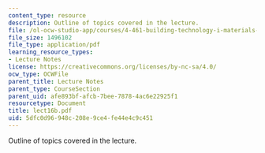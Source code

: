 ```yaml
---
content_type: resource
description: Outline of topics covered in the lecture.
file: /ol-ocw-studio-app/courses/4-461-building-technology-i-materials-and-construction-fall-2004/5dfc0d96948c208e9ce4fe44e4c9c451_lect16b.pdf
file_size: 1496102
file_type: application/pdf
learning_resource_types:
- Lecture Notes
license: https://creativecommons.org/licenses/by-nc-sa/4.0/
ocw_type: OCWFile
parent_title: Lecture Notes
parent_type: CourseSection
parent_uid: afe893bf-afcb-7bee-7878-4ac6e22925f1
resourcetype: Document
title: lect16b.pdf
uid: 5dfc0d96-948c-208e-9ce4-fe44e4c9c451
---
```

Outline of topics covered in the lecture.